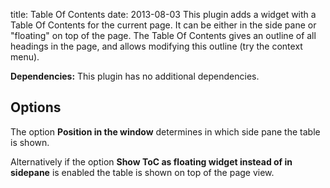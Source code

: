 title: Table Of Contents
date: 2013-08-03
This plugin adds a widget with a Table Of Contents for the current page. It can be either in the side pane or "floating" on top of the page. The Table Of Contents gives an outline of all headings in the page, and allows modifying this outline (try the context menu).

**Dependencies:** This plugin has no additional dependencies.

Options
-------
The option **Position in the window** determines in which side pane the table is shown.

Alternatively if the option **Show ToC as floating widget instead of in sidepane** is enabled the table is shown on top of the page view.

